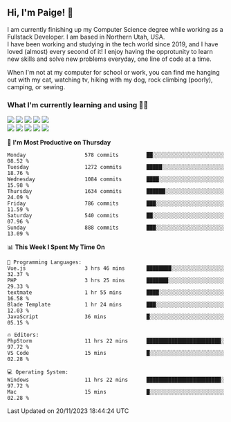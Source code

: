 ## Hi, I'm Paige! :vulcan_salute:

I am currently finishing up my Computer Science degree while working as a Fullstack Developer. I am based in Northern Utah, USA. \
I have been working and studying in the tech world since 2019, and I have loved (almost) every second of it! I enjoy having the opprotunity to learn new skills and solve new problems everyday, one line of code at a time.  

When I'm not at my computer for school or work, you can find me hanging out with my cat, watching tv, hiking with my dog, rock climbing (poorly), camping, or sewing.  

### What I'm currently learning and using :woman_technologist:
![](https://img.shields.io/badge/Laravel-FF2D20?style=for-the-badge&logo=laravel&logoColor=white) 
![](https://img.shields.io/badge/PHP-777BB4?style=for-the-badge&logo=php&logoColor=white)
![](https://img.shields.io/badge/Vue.js-35495E?style=for-the-badge&logo=vuedotjs&logoColor=4FC08D) 
![](https://img.shields.io/badge/MySQL-005C84?style=for-the-badge&logo=mysql&logoColor=white) 
![](https://img.shields.io/badge/Tailwind_CSS-38B2AC?style=for-the-badge&logo=tailwind-css&logoColor=white) \
![](https://img.shields.io/badge/Python-FFD43B?style=for-the-badge&logo=python&logoColor=blue)
![](https://img.shields.io/badge/Django-092E20?style=for-the-badge&logo=django&logoColor=green)
![](https://img.shields.io/badge/Kotlin-0095D5?&style=for-the-badge&logo=kotlin&logoColor=white)
![](https://img.shields.io/badge/Java-ED8B00?style=for-the-badge&logo=java&logoColor=white)
![](https://img.shields.io/badge/Haskell-5D4F85?style=for-the-badge&logo=haskell&logoColor=white) 

<!--START_SECTION:waka-->
📅 **I'm Most Productive on Thursday** 

```text
Monday                   578 commits         ██░░░░░░░░░░░░░░░░░░░░░░░   08.52 % 
Tuesday                  1272 commits        █████░░░░░░░░░░░░░░░░░░░░   18.76 % 
Wednesday                1084 commits        ████░░░░░░░░░░░░░░░░░░░░░   15.98 % 
Thursday                 1634 commits        ██████░░░░░░░░░░░░░░░░░░░   24.09 % 
Friday                   786 commits         ███░░░░░░░░░░░░░░░░░░░░░░   11.59 % 
Saturday                 540 commits         ██░░░░░░░░░░░░░░░░░░░░░░░   07.96 % 
Sunday                   888 commits         ███░░░░░░░░░░░░░░░░░░░░░░   13.09 % 
```


📊 **This Week I Spent My Time On** 

```text
💬 Programming Languages: 
Vue.js                   3 hrs 46 mins       ████████░░░░░░░░░░░░░░░░░   32.37 % 
PHP                      3 hrs 25 mins       ███████░░░░░░░░░░░░░░░░░░   29.33 % 
textmate                 1 hr 55 mins        ████░░░░░░░░░░░░░░░░░░░░░   16.58 % 
Blade Template           1 hr 24 mins        ███░░░░░░░░░░░░░░░░░░░░░░   12.03 % 
JavaScript               36 mins             █░░░░░░░░░░░░░░░░░░░░░░░░   05.15 % 

🔥 Editors: 
PhpStorm                 11 hrs 22 mins      ████████████████████████░   97.72 % 
VS Code                  15 mins             █░░░░░░░░░░░░░░░░░░░░░░░░   02.28 % 

💻 Operating System: 
Windows                  11 hrs 22 mins      ████████████████████████░   97.72 % 
Mac                      15 mins             █░░░░░░░░░░░░░░░░░░░░░░░░   02.28 % 
```


 Last Updated on 20/11/2023 18:44:24 UTC
<!--END_SECTION:waka-->
